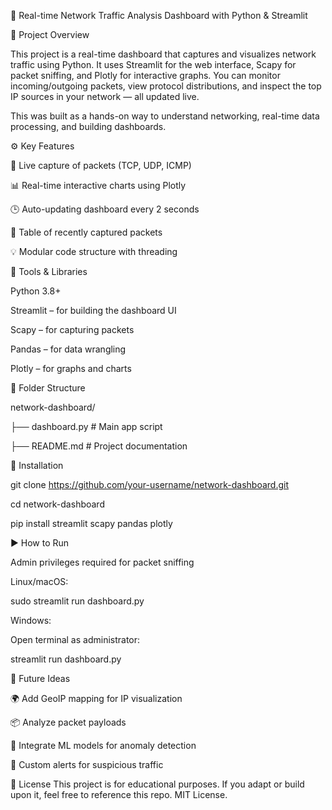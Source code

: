 📡 Real-time Network Traffic Analysis Dashboard with Python & Streamlit 



📝 Project Overview


This project is a real-time dashboard that captures and visualizes network traffic using Python. It uses Streamlit for the web interface, Scapy for packet sniffing, and Plotly for interactive graphs. You can monitor incoming/outgoing packets, view protocol distributions, and inspect the top IP sources in your network — all updated live.

This was built as a hands-on way to understand networking, real-time data processing, and building dashboards.

⚙️ Key Features


📡 Live capture of packets (TCP, UDP, ICMP)

📊 Real-time interactive charts using Plotly

🕒 Auto-updating dashboard every 2 seconds

🧾 Table of recently captured packets

💡 Modular code structure with threading

🧰 Tools & Libraries

Python 3.8+

Streamlit – for building the dashboard UI

Scapy – for capturing packets

Pandas – for data wrangling

Plotly – for graphs and charts

📁 Folder Structure

network-dashboard/

├── dashboard.py         # Main app script

├── README.md            # Project documentation

🔧 Installation

git clone https://github.com/your-username/network-dashboard.git

cd network-dashboard

pip install streamlit scapy pandas plotly

▶️ How to Run

Admin privileges required for packet sniffing

Linux/macOS:

sudo streamlit run dashboard.py

Windows:

Open terminal as administrator:


streamlit run dashboard.py


🌱 Future Ideas

🌍 Add GeoIP mapping for IP visualization

📦 Analyze packet payloads

🧠 Integrate ML models for anomaly detection

🚨 Custom alerts for suspicious traffic


📄 License
This project is for educational purposes. If you adapt or build upon it, feel free to reference this repo. MIT License.

